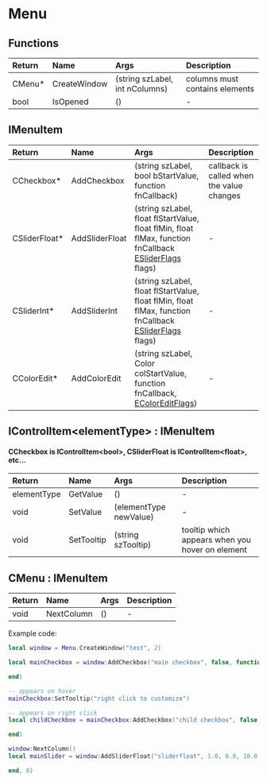 ﻿# Menu

## Functions

| Return | Name | Args | Description |
| :--- | :--- | :--- | :--- |
| CMenu* | CreateWindow | (string szLabel, int nColumns) | columns must contains elements |
| bool | IsOpened | () | - |

## IMenuItem

| Return | Name | Args | Description |
| :--- | :--- | :--- | :--- |
| CCheckbox* | AddCheckbox | (string szLabel, bool bStartValue, function fnCallback) | callback is called when the value changes |
| CSliderFloat* | AddSliderFloat | (string szLabel, float flStartValue, float flMin, float flMax, function fnCallback [ESliderFlags](../enums/esliderflags.md) flags) | - |
| CSliderInt* | AddSliderInt | (string szLabel, float flStartValue, float flMin, float flMax, function fnCallback [ESliderFlags](../enums/esliderflags.md) flags) | - |
| CColorEdit* | AddColorEdit | (string szLabel, Color colStartValue, function fnCallback, [EColorEditFlags](../enums/ecoloreditflags.md)) | - |

## IControlItem\<elementType> : IMenuItem

#### CCheckbox is IControlItem\<bool>, CSliderFloat is IControlItem\<float>, etc...

| Return | Name | Args | Description |
| :--- | :--- | :--- | :--- |
| elementType | GetValue | () | - |
| void | SetValue | (elementType newValue) | - |
| void | SetTooltip | (string szTooltip) | tooltip which appears when you hover on element |

## CMenu : IMenuItem

| Return | Name | Args | Description |
| :--- | :--- | :--- | :--- |
| void | NextColumn | () | - |

Example code:

```lua
local window = Menu.CreateWindow("test", 2)

local mainCheckbox = window:AddCheckbox("main checkbox", false, function () 

end)

-- appears on hover
mainCheckbox:SetTooltip("right click to customize")

-- appears on right click
local childCheckbox = mainCheckbox:AddCheckbox("child checkbox", false, function ()

end)

window:NextColumn()
local mainSlider = window:AddSliderFloat("sliderfloat", 1.0, 0.0, 10.0, function ()

end, 0)
```
